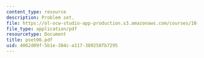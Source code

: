 ```yaml
---
content_type: resource
description: Problem set.
file: https://ol-ocw-studio-app-production.s3.amazonaws.com/courses/10-37-chemical-and-biological-reaction-engineering-spring-2007/4062d09f5b1e384ca117389258fb7295_pset06.pdf
file_type: application/pdf
resourcetype: Document
title: pset06.pdf
uid: 4062d09f-5b1e-384c-a117-389258fb7295
---
```

